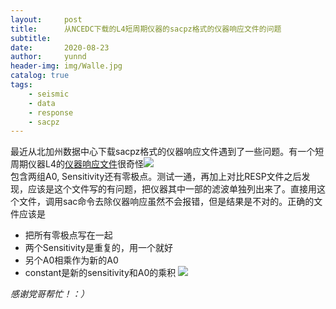 ```yaml
---
layout:     post
title:      从NCEDC下载的L4短周期仪器的sacpz格式的仪器响应文件的问题
subtitle:   
date:       2020-08-23
author:     yunnd
header-img: img/Walle.jpg
catalog: true
tags:
    - seismic
    - data
    - response
    - sacpz
---
```

最近从北加州数据中心下载sacpz格式的仪器响应文件遇到了一些问题。有一个短周期仪器L4的[仪器响应文件](https://github.com/yunndlalala/yunndlalala.github.io/raw/master/file/NC.PHP.--.EHZ.sacpz.txt)很奇怪![](https://github.com/yunndlalala/yunndlalala.github.io/raw/master/img/2020-08-23-NCEDC_sacPZ/PHP2.jpg)  
包含两组A0, Sensitivity还有零极点。测试一通，再加上对比RESP文件之后发现，应该是这个文件写的有问题，把仪器其中一部的滤波单独列出来了。直接用这个文件，调用sac命令去除仪器响应虽然不会报错，但是结果是不对的。正确的文件应该是
* 把所有零极点写在一起
* 两个Sensitivity是重复的，用一个就好
* 另个A0相乘作为新的A0
* constant是新的sensitivity和A0的乘积
![](https://github.com/yunndlalala/yunndlalala.github.io/raw/master/img/2020-08-23-NCEDC_sacPZ/PHP_right2.jpg)

*感谢党哥帮忙！：）*



